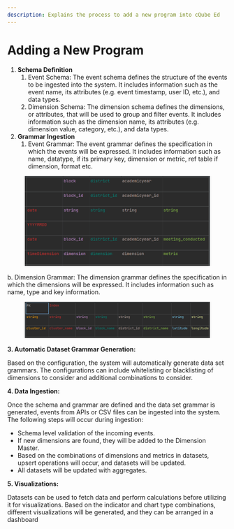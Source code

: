 ```yaml
---
description: Explains the process to add a new program into cQube Ed
---
```


# Adding a New Program

1. **Schema Definition**
   1. Event Schema: The event schema defines the structure of the events to be ingested into the system. It includes information such as the event name, its attributes (e.g. event timestamp, user ID, etc.), and data types.
   2. Dimension Schema: The dimension schema defines the dimensions, or attributes, that will be used to group and filter events. It includes information such as the dimension name, its attributes (e.g. dimension value, category, etc.), and data types.
2. **Grammar Ingestion**
   1. Event Grammar: The event grammar defines the specification in which the events will be expressed. It includes information such as name, datatype, if its primary key, dimension or metric, ref table if dimension, format etc.

<figure><img src="../.gitbook/assets/image.png" alt=""><figcaption></figcaption></figure>

b. Dimension Grammar: The dimension grammar defines the specification in which the dimensions will be expressed. It includes information such as name, type and key information.

<figure><img src="../.gitbook/assets/image (34).png" alt=""><figcaption></figcaption></figure>

**3. Automatic Dataset Grammar Generation:**

Based on the configuration, the system will automatically generate data set grammars. The configurations can include whitelisting or blacklisting of dimensions to consider and additional combinations to consider.

**4. Data Ingestion:**

Once the schema and grammar are defined and the data set grammar is generated, events from APIs or CSV files can be ingested into the system. The following steps will occur during ingestion:

* Schema level validation of the incoming events.
* If new dimensions are found, they will be added to the Dimension Master.
* Based on the combinations of dimensions and metrics in datasets, upsert operations will occur, and datasets will be updated.
* All datasets will be updated with aggregates.

**5. Visualizations:**

Datasets can be used to fetch data and perform calculations before utilizing it for visualizations. Based on the indicator and chart type combinations, different visualizations will be generated, and they can be arranged in a dashboard
